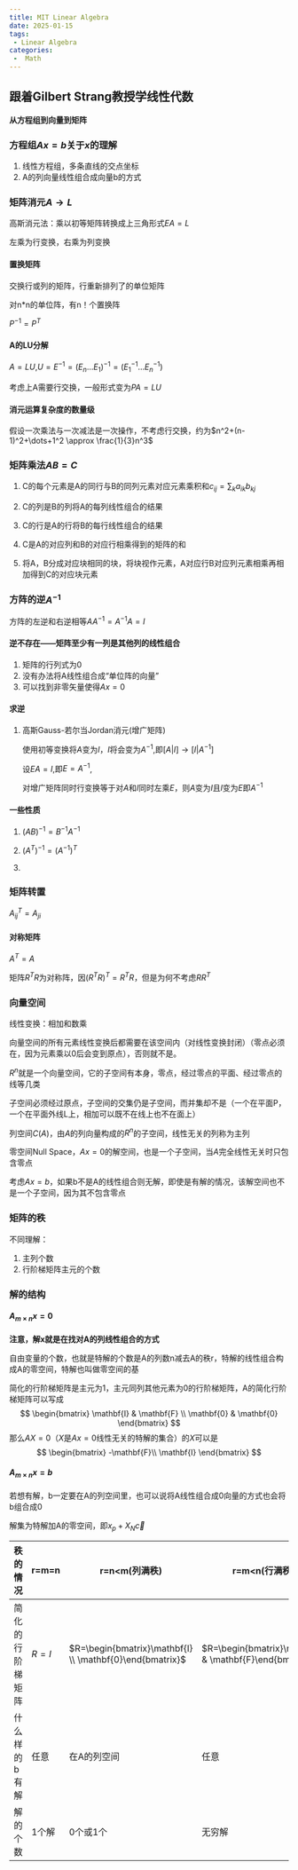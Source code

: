 ```yaml
---
title: MIT Linear Algebra
date: 2025-01-15
tags:
 - Linear Algebra
categories:
 -  Math
---
```


## 跟着Gilbert Strang教授学线性代数

**从方程组到向量到矩阵**

### 方程组$Ax=b$关于$x$的理解

1. 线性方程组，多条直线的交点坐标
2. A的列向量线性组合成向量b的方式

### 矩阵消元$A \rightarrow L$

高斯消元法：乘以初等矩阵转换成上三角形式$EA=L$

左乘为行变换，右乘为列变换

#### 置换矩阵

交换行或列的矩阵，行重新排列了的单位矩阵

对n*n的单位阵，有n！个置换阵

$P^{-1}=P^{T}$

#### A的LU分解

$A=LU$,$U=E^{-1}=(E_n \dots E_1)^{-1}=(E_1^{-1} \dots E_n^{-1})$

考虑上A需要行交换，一般形式变为$PA=LU$

#### 消元运算复杂度的数量级

假设一次乘法与一次减法是一次操作，不考虑行交换，约为$n^2+(n-1)^2+\dots+1^2 \approx \frac{1}{3}n^3$

### 矩阵乘法$AB=C$

1. C的每个元素是A的同行与B的同列元素对应元素乘积和$c_{ij}=\sum_k a_{ik}b_{kj}$

2. C的列是B的列将A的每列线性组合的结果
3. C的行是A的行将B的每行线性组合的结果
4. C是A的对应列和B的对应行相乘得到的矩阵的和
5. 将A，B分成对应块相同的块，将块视作元素，A对应行B对应列元素相乘再相加得到C的对应块元素

### 方阵的逆$A^{-1}$

方阵的左逆和右逆相等$AA^{-1}=A^{-1}A=I$

#### 逆不存在——矩阵至少有一列是其他列的线性组合

1. 矩阵的行列式为0
2. 没有办法将A线性组合成“单位阵的向量”
3. 可以找到非零矢量使得$Ax=0$

#### 求逆

1. 高斯Gauss-若尔当Jordan消元(增广矩阵)

   使用初等变换将$A$变为$I$，$I$将会变为$A^{-1}$,即$[A|I] \rightarrow [I|A^{-1}]$

   设$EA=I$,即$E=A^{-1}$,

   对增广矩阵同时行变换等于对$A$和$I$同时左乘$E$，则$A$变为$I$且$I$变为$E$即$A^{-1}$

#### 一些性质

1. $(AB)^{-1}=B^{-1}A^{-1}$

2. $(A^{T})^{-1}=(A^{-1})^T$
3. 

### 矩阵转置

$A^T_{ij}=A_{ji}$

#### 对称矩阵

$A^T=A$

矩阵$R^TR$为对称阵，因$(R^TR)^T=R^TR$，但是为何不考虑$RR^T$

### 向量空间

线性变换：相加和数乘

向量空间的所有元素线性变换后都需要在该空间内（对线性变换封闭）（零点必须在，因为元素乘以0后会变到原点），否则就不是。

$R^n$就是一个向量空间，它的子空间有本身，零点，经过零点的平面、经过零点的线等几类

子空间必须经过原点，子空间的交集仍是子空间，而并集却不是（一个在平面P，一个在平面外线L上，相加可以既不在线上也不在面上）

列空间$C(A)$，由$A$的列向量构成的$R^n$的子空间，线性无关的列称为主列

零空间Null Space，$Ax=0$的解空间，也是一个子空间，当$A$完全线性无关时只包含零点

考虑$Ax=b$，如果b不是A的线性组合则无解，即使是有解的情况，该解空间也不是一个子空间，因为其不包含零点

### 矩阵的秩

不同理解：

1. 主列个数
2. 行阶梯矩阵主元的个数

### 解的结构

#### $A_{m \times n}x=0$

**注意，解x就是在找对A的列线性组合的方式**

自由变量的个数，也就是特解的个数是A的列数n减去A的秩r，特解的线性组合构成A的零空间，特解也叫做零空间的基

简化的行阶梯矩阵是主元为1，主元同列其他元素为0的行阶梯矩阵，A的简化行阶梯矩阵可以写成
$$
\begin{bmatrix}
\mathbf{I} & \mathbf{F} \\
\mathbf{0} & \mathbf{0}
\end{bmatrix}
$$
那么$AX=0$（$X$是$Ax=0$线性无关的特解的集合）的$X$可以是
$$
\begin{bmatrix}
-\mathbf{F}\\
\mathbf{I}
\end{bmatrix}
$$

#### $A_{m \times n}x=b$

若想有解，b一定要在A的列空间里，也可以说将A线性组合成0向量的方式也会将b组合成0

解集为特解加A的零空间，即$x_p+X_N\vec{c}$

| 秩的情况         | r=m=n | r=n<m(列满秩)                                            | r=m<n(行满秩)                                           | r<n, r<m                                                     |
| ---------------- | ----- | -------------------------------------------------------- | ------------------------------------------------------- | ------------------------------------------------------------ |
| 简化的行阶梯矩阵 | $R=I$ | $R=\begin{bmatrix}\mathbf{I} \\ \mathbf{0}\end{bmatrix}$ | $R=\begin{bmatrix}\mathbf{I} & \mathbf{F}\end{bmatrix}$ | $R=\begin{bmatrix}\mathbf{I} & \mathbf{F} \\ \mathbf{0} & \mathbf{0}\end{bmatrix}$ |
| 什么样的b有解    | 任意  | 在A的列空间                                              | 任意                                                    | 在A的列空间                                                  |
| 解的个数         | 1个解 | 0个或1个                                                 | 无穷解                                                  | 0个或无穷个                                                  |

